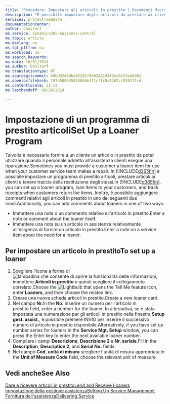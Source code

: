 ```yaml
---
title: 'Procedura: Impostare gli articoli in prestito | Documenti Microsoft'
description: "È possibile impostare degli articoli da prestare ai clienti in sostituzione degli articoli che sono in assistenza."
services: project-madeira
documentationcenter: 
author: bholtorf
ms.service: dynamics365-business-central
ms.topic: article
ms.devlang: na
ms.tgt_pltfrm: na
ms.workload: na
ms.search.keywords: 
ms.date: 10/01/2018
ms.author: bholtorf
ms.translationtype: HT
ms.sourcegitcommit: 9dbd92409ba02281f008246194f3ce0c53e4e001
ms.openlocfilehash: 197a5805d55546bbbff1cffc9a12d7cc91017fcd
ms.contentlocale: it-it
ms.lasthandoff: 09/28/2018

---
```

# <a name="set-up-a-loaner-program"></a><span data-ttu-id="1f0d9-103">Impostazione di un programma di prestito articoli</span><span class="sxs-lookup"><span data-stu-id="1f0d9-103">Set Up a Loaner Program</span></span>
<span data-ttu-id="1f0d9-104">Talvolta è necessario fornire a un cliente un articolo in prestito da poter utilizzare quando il personale addetto all'assistenza clienti esegue una riparazione.</span><span class="sxs-lookup"><span data-stu-id="1f0d9-104">Sometimes you must provide a customer a loaner item for use when your customer service team makes a repair.</span></span> <span data-ttu-id="1f0d9-105">In [!INCLUDE[d365fin](includes/d365fin_md.md)] è possibile impostare un programma di prestito articoli, prestare articoli ai clienti e tenere traccia della restituzione degli stessi.</span><span class="sxs-lookup"><span data-stu-id="1f0d9-105">In [!INCLUDE[d365fin](includes/d365fin_md.md)], you can set up a loaner program, loan items to your customers, and track receipts when customers return the items.</span></span> <span data-ttu-id="1f0d9-106">Inoltre, è possibile aggiungere commenti relativi agli articoli in prestito in uno dei seguenti due modi:</span><span class="sxs-lookup"><span data-stu-id="1f0d9-106">Additionally, you can add comments about loaners in one of two ways:</span></span>  
  
* <span data-ttu-id="1f0d9-107">Immettere una nota o un commento relativo all'articolo in prestito.</span><span class="sxs-lookup"><span data-stu-id="1f0d9-107">Enter a note or comment about the loaner itself.</span></span>  
* <span data-ttu-id="1f0d9-108">Immettere una nota su un articolo in assistenza relativamente all'esigenza di fornire un articolo in prestito.</span><span class="sxs-lookup"><span data-stu-id="1f0d9-108">Enter a note on a service item about the need for a loaner.</span></span>  

## <a name="to-set-up-a-loaner"></a><span data-ttu-id="1f0d9-109">Per impostare un articolo in prestito</span><span class="sxs-lookup"><span data-stu-id="1f0d9-109">To set up a loaner</span></span>  
1. <span data-ttu-id="1f0d9-110">Scegliere l'icona a forma di ![lampadina che consente di aprire la funzionalità delle informazioni](media/ui-search/search_small.png "Informazioni sull'operazione che si desidera eseguire"), immettere **Articoli in prestito** e quindi scegliere il collegamento correlato.</span><span class="sxs-lookup"><span data-stu-id="1f0d9-110">Choose the ![Lightbulb that opens the Tell Me feature](media/ui-search/search_small.png "Tell me what you want to do") icon, enter **Loaners**, and then choose the related link.</span></span>  
2. <span data-ttu-id="1f0d9-111">Creare una nuova scheda articoli in prestito.</span><span class="sxs-lookup"><span data-stu-id="1f0d9-111">Create a new loaner card.</span></span> 
3. <span data-ttu-id="1f0d9-112">Nel campo **Nr.**</span><span class="sxs-lookup"><span data-stu-id="1f0d9-112">In the **No.**</span></span> <span data-ttu-id="1f0d9-113">inserire un numero per l'articolo in prestito.</span><span class="sxs-lookup"><span data-stu-id="1f0d9-113">field, enter a number for the loaner.</span></span> <span data-ttu-id="1f0d9-114">In alternativa, se è stata impostata una numerazione per gli articoli in prestito nella finestra **Setup gest. assist.**, è possibile premere INVIO per inserire il successivo numero di articolo in prestito disponibile.</span><span class="sxs-lookup"><span data-stu-id="1f0d9-114">Alternatively, if you have set up number series for loaners in the **Service Mgt. Setup** window, you can press the Enter key to enter the next available loaner number.</span></span>  
4. <span data-ttu-id="1f0d9-115">Compilare i campi **Descrizione**, **Descrizione 2** e **Nr. seriale**.</span><span class="sxs-lookup"><span data-stu-id="1f0d9-115">Fill in the **Description**, **Description 2**, and **Serial No.** fields.</span></span>  
5. <span data-ttu-id="1f0d9-116">Nel campo **Cod. unità di misura** scegliere l'unità di misura appropriata.</span><span class="sxs-lookup"><span data-stu-id="1f0d9-116">In the **Unit of Measure Code** field, choose the relevant unit of measure.</span></span>  
  
## <a name="see-also"></a><span data-ttu-id="1f0d9-117">Vedi anche</span><span class="sxs-lookup"><span data-stu-id="1f0d9-117">See Also</span></span>
[<span data-ttu-id="1f0d9-118">Dare e ricevere articoli in prestito</span><span class="sxs-lookup"><span data-stu-id="1f0d9-118">Lend and Receive Loaners</span></span>](service-how-to-lend-receive-loaners.md)  
[<span data-ttu-id="1f0d9-119">Impostazione della gestione assistenza</span><span class="sxs-lookup"><span data-stu-id="1f0d9-119">Setting Up Service Management</span></span>](service-setup-service.md)  
[<span data-ttu-id="1f0d9-120">Fornitura dell'assistenza</span><span class="sxs-lookup"><span data-stu-id="1f0d9-120">Delivering Service</span></span>](service-deliver-service.md)  


